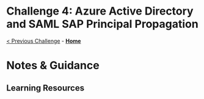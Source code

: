 # Challenge 4: Azure Active Directory and SAML SAP Principal Propagation

[< Previous Challenge](./03-SAP-Security.md) - **[Home](README.md)**

# Notes & Guidance



## Learning Resources

